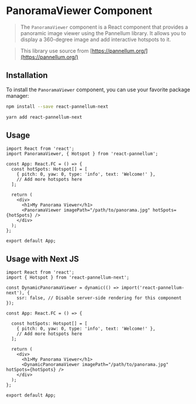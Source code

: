 # PanoramaViewer Component

> The `PanoramaViewer` component is a React component that provides a panoramic image viewer using the Pannellum library. It allows you to display a 360-degree image and add interactive hotspots to it.

> This library use source from [https://pannellum.org/](https://pannellum.org/)

## Installation

To install the `PanoramaViewer` component, you can use your favorite package manager:

```bash
npm install --save react-pannellum-next
```

```bash
yarn add react-pannellum-next
```


## Usage 

```tsx
import React from 'react';
import PanoramaViewer, { Hotspot } from 'react-pannellum';

const App: React.FC = () => {
  const hotSpots: Hotspot[] = [
    { pitch: 0, yaw: 0, type: 'info', text: 'Welcome!' },
    // Add more hotspots here
  ];

  return (
    <div>
      <h1>My Panorama Viewer</h1>
      <PanoramaViewer imagePath="/path/to/panorama.jpg" hotSpots={hotSpots} />
    </div>
  );
};

export default App;

```

## Usage with Next JS

```tsx
import React from 'react';
import { Hotspot } from 'react-pannellum-next';

const DynamicPanoramaViewer = dynamic(() => import('react-pannellum-next'), {
    ssr: false, // Disable server-side rendering for this component
});

const App: React.FC = () => {

  const hotSpots: Hotspot[] = [
    { pitch: 0, yaw: 0, type: 'info', text: 'Welcome!' },
    // Add more hotspots here
  ];

  return (
    <div>
      <h1>My Panorama Viewer</h1>
      <DynamicPanoramaViewer imagePath="/path/to/panorama.jpg" hotSpots={hotSpots} />
    </div>
  );
};

export default App;

```

